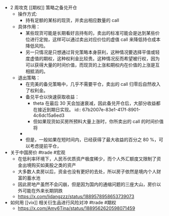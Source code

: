 - 2 周攻克 [[期权]] 策略之备兑开仓
	- 操作方式:
		- 持有足额的某标的现货，并卖出相应数量的 call
	- 具体作用：
		- 某些现货可能是长期看好且持有的，卖出的标准可能会是达到某些价位进行定抛，这样可以通过卖出对应价位的虚值 call 来降低持仓成本降低风险。
		- 另一只情况是只想通过背兑策略本身获利，这种情况要选择平值或轻度虚值的期权，这种权利金比较贵。这种情况反而希望被行权，因为可以获得大量的时间价值，而现货的上涨和期权内在价值的上涨是互相抵消的。
	- 退出策略：
		- 在完美的备兑策略中，几乎不需要平仓，卖出的 call 归零后自然收入了权利金。
		- 备兑平仓以快速获取收益：
			- theta 在最后 30 天会加速衰减，因此备兑开仓后，大部分收益都在接近到期日实现。
			  id:: 67b2007e-83e1-417f-8901-4c6dc15a6ed3
			- 但如果现货如买房所预料大量上涨时，你所卖出的 call 的时间价值将
		-
		- 但是，一般如果在短时间内，已经获得了最大收益的百分之 80 %，可以考虑提前平仓，
- 关于中国房价 #trade #宏观
	- 在低利率环境下，人民币优质资产极度稀少，而个人外汇额度又限制了资金出境购买如美股之类的资产
	- 大多数人卖房以后，资金也没有更好的去处，所以房子依然是境内个人财富的蓄水池
	- 因此房地产虽然不会闪崩，但是因为国内的通缩问题的三座大山，房价以外可能在外来长期阴跌
	- https://x.com/lidangzzz/status/1889578958653739073
- 如何用 [[vix]] 相关衍生品进行风险对冲 #trade #期权
	- https://x.com/Amy6Tina/status/1889562620598071459
